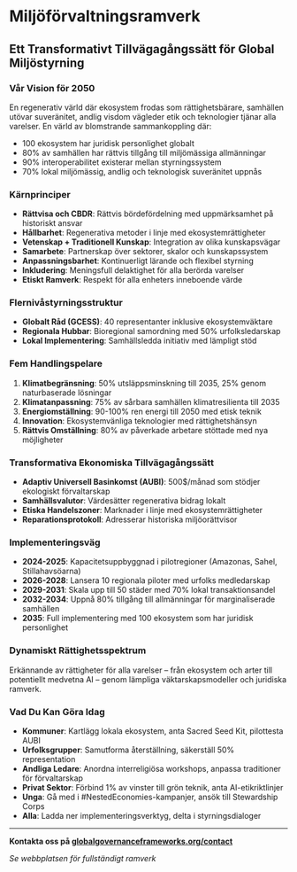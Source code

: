 # Miljöförvaltningsramverk
## Ett Transformativt Tillvägagångssätt för Global Miljöstyrning

### Vår Vision för 2050
En regenerativ värld där ekosystem frodas som rättighetsbärare, samhällen utövar suveränitet, andlig visdom vägleder etik och teknologier tjänar alla varelser. En värld av blomstrande sammankoppling där:
- 100 ekosystem har juridisk personlighet globalt
- 80% av samhällen har rättvis tillgång till miljömässiga allmänningar
- 90% interoperabilitet existerar mellan styrningssystem
- 70% lokal miljömässig, andlig och teknologisk suveränitet uppnås

### Kärnprinciper
- **Rättvisa och CBDR**: Rättvis bördefördelning med uppmärksamhet på historiskt ansvar
- **Hållbarhet**: Regenerativa metoder i linje med ekosystemrättigheter
- **Vetenskap + Traditionell Kunskap**: Integration av olika kunskapsvägar
- **Samarbete**: Partnerskap över sektorer, skalor och kunskapssystem
- **Anpassningsbarhet**: Kontinuerligt lärande och flexibel styrning
- **Inkludering**: Meningsfull delaktighet för alla berörda varelser
- **Etiskt Ramverk**: Respekt för alla enheters inneboende värde

### Flernivåstyrningsstruktur
- **Globalt Råd (GCESS)**: 40 representanter inklusive ekosystemväktare
- **Regionala Hubbar**: Bioregional samordning med 50% urfolksledarskap
- **Lokal Implementering**: Samhällsledda initiativ med lämpligt stöd

### Fem Handlingspelare
1. **Klimatbegränsning**: 50% utsläppsminskning till 2035, 25% genom naturbaserade lösningar
2. **Klimatanpassning**: 75% av sårbara samhällen klimatresilienta till 2035
3. **Energiomställning**: 90-100% ren energi till 2050 med etisk teknik
4. **Innovation**: Ekosystemvänliga teknologier med rättighetshänsyn
5. **Rättvis Omställning**: 80% av påverkade arbetare stöttade med nya möjligheter

### Transformativa Ekonomiska Tillvägagångssätt
- **Adaptiv Universell Basinkomst (AUBI)**: 500$/månad som stödjer ekologiskt förvaltarskap
- **Samhällsvalutor**: Värdesätter regenerativa bidrag lokalt
- **Etiska Handelszoner**: Marknader i linje med ekosystemrättigheter
- **Reparationsprotokoll**: Adresserar historiska miljöorättvisor

### Implementeringsväg
- **2024-2025**: Kapacitetsuppbyggnad i pilotregioner (Amazonas, Sahel, Stillahavsöarna)
- **2026-2028**: Lansera 10 regionala piloter med urfolks medledarskap
- **2029-2031**: Skala upp till 50 städer med 70% lokal transaktionsandel
- **2032-2034**: Uppnå 80% tillgång till allmänningar för marginaliserade samhällen
- **2035**: Full implementering med 100 ekosystem som har juridisk personlighet

### Dynamiskt Rättighetsspektrum
Erkännande av rättigheter för alla varelser – från ekosystem och arter till potentiellt medvetna AI – genom lämpliga väktarskapsmodeller och juridiska ramverk.

### Vad Du Kan Göra Idag
- **Kommuner**: Kartlägg lokala ekosystem, anta Sacred Seed Kit, pilottesta AUBI
- **Urfolksgrupper**: Samutforma återställning, säkerställ 50% representation
- **Andliga Ledare**: Anordna interreligiösa workshops, anpassa traditioner för förvaltarskap
- **Privat Sektor**: Förbind 1% av vinster till grön teknik, anta AI-etikriktlinjer
- **Unga**: Gå med i #NestedEconomies-kampanjer, ansök till Stewardship Corps
- **Alla**: Ladda ner implementeringsverktyg, delta i styrningsdialoger

---

**Kontakta oss på [globalgovernanceframeworks.org/contact](https://globalgovernanceframeworks.org/contact)**


*Se webbplatsen för fullständigt ramverk*
